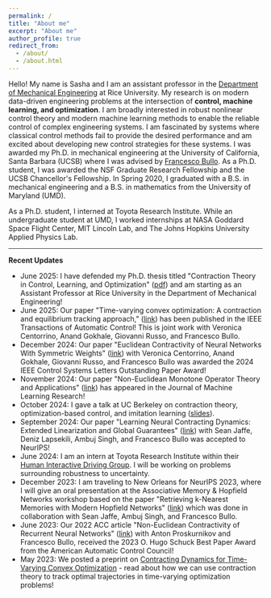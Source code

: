 ```yaml
---
permalink: /
title: "About me"
excerpt: "About me"
author_profile: true
redirect_from: 
  - /about/
  - /about.html
---
```


Hello! My name is Sasha and I am an assistant professor in the [Department of Mechanical Engineering](https://mech.rice.edu/) at Rice University. My research is on modern data-driven engineering problems at the intersection of <b>control, machine learning, and optimization</b>. I am broadly interested in robust nonlinear control theory and modern machine learning methods to enable the reliable control of complex engineering systems. I am fascinated by systems where classical control methods fail to provide the desired performance and am excited about developing new control strategies for these systems. I was awarded my Ph.D. in mechanical engineering at the University of California, Santa Barbara (UCSB) where I was advised by [Francesco Bullo](http://motion.me.ucsb.edu/). As a Ph.D. student, I was awarded the NSF Graduate Research Fellowship and the UCSB Chancellor's Fellowship. In Spring 2020, I graduated with a B.S. in mechanical engineering and a B.S. in mathematics from the University of Maryland (UMD). 

As a Ph.D. student, I interned at Toyota Research Institute. While an undergraduate student at UMD, I worked internships at NASA Goddard Space Flight Center, MIT Lincoln Lab, and The Johns Hopkins University Applied Physics Lab. 

<hr style="width:100%;text-align:left;margin-left:0;height:1px;border:none;color:#333;background-color:#333;">

<b>Recent Updates</b>

* June 2025: I have defended my Ph.D. thesis titled "Contraction Theory in Control, Learning, and Optimization" ([pdf](https://motion.me.ucsb.edu/pdf/phd-ad-jun25.pdf)) and am starting as an Assistant Professor at Rice University in the Department of Mechanical Engineering!
* June 2025: Our paper "Time-varying convex optimization: A contraction and equilibrium tracking approach," ([link](https://ieeexplore.ieee.org/document/11021386)) has been published in the IEEE Transactions of Automatic Control! This is joint work with Veronica Centorrino, Anand Gokhale, Giovanni Russo, and Francesco Bullo.
* December 2024: Our paper "Euclidean Contractivity of Neural Networks With Symmetric Weights" ([link](https://ieeexplore.ieee.org/abstract/document/10130086)) with Veronica Centorrino, Anand Gokhale, Giovanni Russo, and Francesco Bullo was awarded the 2024 IEEE Control Systems Letters Outstanding Paper Award!
* November 2024: Our paper "Non-Euclidean Monotone Operator Theory and Applications" ([link](https://jmlr.org/papers/v25/23-0805.html)) has appeared in the Journal of Machine Learning Research!
* October 2024: I gave a talk at UC Berkeley on contraction theory, optimization-based control, and imitation learning ([slides](https://davydovalexander.github.io/files/UCBerkeley-18oct24.pdf)).
* September 2024: Our paper "Learning Neural Contracting Dynamics: Extended Linearization and Global Guarantees" ([link](https://arxiv.org/abs/2402.08090)) with Sean Jaffe, Deniz Lapsekili, Ambuj Singh, and Francesco Bullo was accepted to NeurIPS!
* June 2024: I am an intern at Toyota Research Institute within their [Human Interactive Driving Group](https://www.tri.global/our-work/human-interactive-driving). I will be working on problems surrounding robustness to uncertainty.
* December 2023: I am traveling to New Orleans for NeurIPS 2023, where I will give an oral presentation at the Associative Memory & Hopfield Networks workshop based on the paper "Retrieving k-Nearest Memories with Modern Hopfield Networks" ([link](https://openreview.net/forum?id=bNBMnQXRJU)) which was done in collaboration with Sean Jaffe, Ambuj Singh, and Francesco Bullo.
* June 2023: Our 2022 ACC article "Non-Euclidean Contractivity of Recurrent Neural Networks" ([link](https://ieeexplore.ieee.org/abstract/document/9867357)) with Anton Proskurnikov and Francesco Bullo, received the 2023 O. Hugo Schuck Best Paper Award from the American Automatic Control Council!
* May 2023: We posted a preprint on [Contracting Dynamics for Time-Varying Convex Optimization](https://arxiv.org/abs/2305.15595) - read about how we can use contraction theory to track optimal trajectories in time-varying optimization problems!
